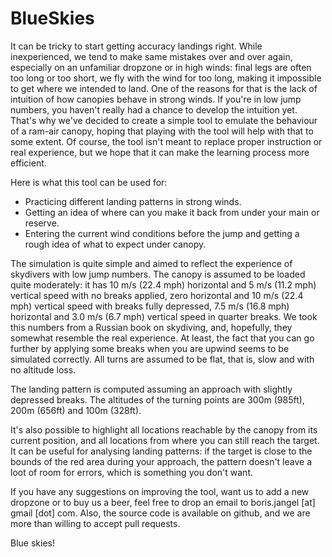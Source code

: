 BlueSkies
=========

It can be tricky to start getting accuracy landings right. While inexperienced, we tend to make same mistakes over and over again,
especially on an unfamiliar dropzone or in high winds: final legs are often too long or too short, we fly with the wind for too long,
making it impossible to get where we intended to land. One of the reasons for that is the lack of intuition of how canopies behave in strong winds.
If you're in low jump numbers, you haven't really had a chance to develop the intuition yet. That's why we've decided to create
a simple tool to emulate the behaviour of a ram-air canopy, hoping that playing with the tool will help with that to some extent.
Of course, the tool isn't meant to replace proper instruction or real experience, but we hope that it can make the learning process more efficient.

Here is what this tool can be used for:
* Practicing different landing patterns in strong winds.
* Getting an idea of where can you make it back from under your main or reserve.
* Entering the current wind conditions before the jump and getting a rough idea of what to expect under canopy.

The simulation is quite simple and aimed to reflect the experience of skydivers with low jump numbers.
The canopy is assumed to be loaded quite moderately: it has 10 m/s (22.4 mph) horizontal and 5 m/s (11.2 mph) vertical speed with no breaks applied,
zero horizontal and 10 m/s (22.4 mph) vertical speed with breaks fully depressed, 7.5 m/s (16.8 mph) horizontal and 3.0 m/s (6.7 mph) vertical speed
in quarter breaks. We took this numbers from a Russian book on skydiving, and, hopefully, they somewhat resemble the real experience.
At least, the fact that you can go further by applying some breaks when you are upwind seems to be simulated correctly.
All turns are assumed to be flat, that is, slow and with no altitude loss.

The landing pattern is computed assuming an approach with slightly depressed breaks.
The altitudes of the turning points are 300m (985ft), 200m (656ft) and 100m (328ft).

It's also possible to highlight all locations reachable by the canopy from its current position, and all locations from where you can still reach the target.
It can be useful for analysing landing patterns: if the target is close to the bounds of the red area during your approach, the pattern doesn't leave
a loot of room for errors, which is something you don't want.

If you have any suggestions on improving the tool, want us to add a new dropzone or to buy us a beer, feel free to drop an email to boris.jangel [at] gmail [dot] com.
Also, the source code is available on github, and we are more than willing to accept pull requests.

Blue skies!